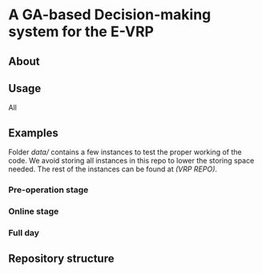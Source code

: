 # A GA-based Decision-making system for the E-VRP

## About

 
## Usage
All 

## Examples
Folder *data/* contains a few instances to test the proper working of 
the code. We avoid storing all instances in this repo to lower the storing
space needed. The rest of the instances can be found at *(VRP REPO)*.

### Pre-operation stage


### Online stage

### Full day

## Repository structure

 



